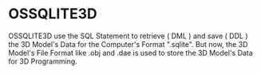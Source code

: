 OSSQLITE3D
==========

OSSQLITE3D use the SQL Statement to retrieve ( DML ) and save ( DDL ) the 3D Model's Data for the Computer's Format ".sqlite". But now, the 3D Model's File Format like .obj and .dae is used to store the 3D Model's Data for 3D Programming.
